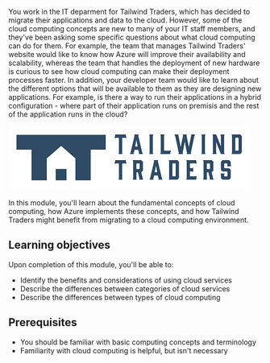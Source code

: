 You work in the IT deparment for Tailwind Traders, which has decided to migrate their applications and data to the cloud. However, some of the cloud computing concepts are new to many of your IT staff members, and they've been asking some specific questions about what cloud computing can do for them. For example, the team that manages Tailwind Traders' website would like to know how Azure will improve their availability and scalability, whereas the team that handles the deployment of new hardware is curious to see how cloud computing can make their deployment processes faster. In addition, your developer team would like to learn about the different options that will be available to them as they are designing new applications. For example, is there a way to run their applications in a hybrid configuration - where part of their application runs on premisis and the rest of the application runs in the cloud?

![Tailwind Traders company logo.](../../shared/media/tailwind-traders-logo.png)

In this module, you'll learn about the fundamental concepts of cloud computing, how Azure implements these concepts, and how Tailwind Traders might benefit from migrating to a cloud computing environment.

## Learning objectives

Upon completion of this module, you'll be able to:

- Identify the benefits and considerations of using cloud services
- Describe the differences between categories of cloud services
- Describe the differences between types of cloud computing

## Prerequisites

- You should be familiar with basic computing concepts and terminology
- Familiarity with cloud computing is helpful, but isn't necessary
